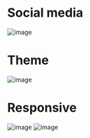 # Social media


![image](https://github.com/ktshglsm/social-media/assets/80331504/69a27124-e678-424b-9ded-e12ae0711d3f)
# Theme

![image](https://github.com/ktshglsm/social-media/assets/80331504/26ce5a13-c481-41b1-a147-4df28939e9ae)
# Responsive
![image](https://github.com/ktshglsm/social-media/assets/80331504/15c55dba-22ab-4ee9-98bd-b9bca4b35296)
![image](https://github.com/ktshglsm/social-media/assets/80331504/06dda13a-6ea3-46aa-afe1-2be8916934a8)


